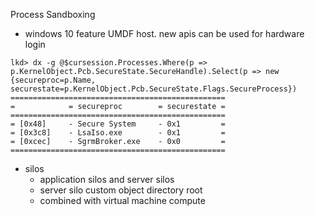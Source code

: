Process Sandboxing
- windows 10 feature UMDF host. new apis can be used for hardware login
```
lkd> dx -g @$cursession.Processes.Where(p => p.KernelObject.Pcb.SecureState.SecureHandle).Select(p => new {secureproc=p.Name, securestate=p.KernelObject.Pcb.SecureState.Flags.SecureProcess})
================================================
=            = secureproc        = securestate =
================================================
= [0x48]     - Secure System     - 0x1         =
= [0x3c8]    - LsaIso.exe        - 0x1         =
= [0xcec]    - SgrmBroker.exe    - 0x0         =
================================================
```
- silos
  - application silos and server silos
  - server silo custom object directory root
  - combined with virtual machine compute